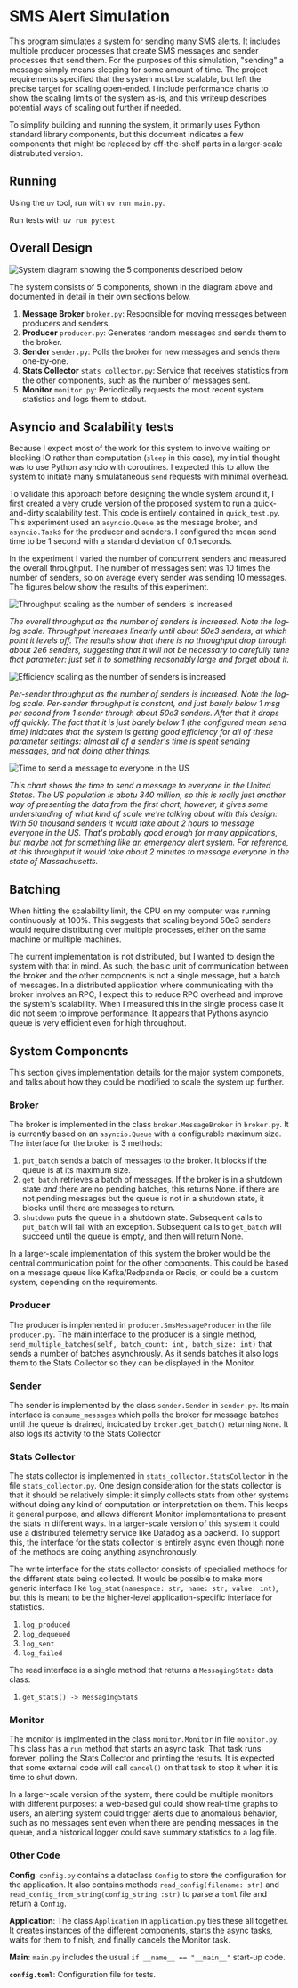 # SMS Alert Simulation
This program simulates a system for sending many SMS alerts. It includes multiple producer processes that create SMS messages and sender processes that send them. For the purposes of this simulation, "sending" a message simply means sleeping for some amount of time. The project requirements specified that the system must be scalable, but left the precise target for scaling open-ended. I include performance charts to show the scaling limits of the system as-is, and this writeup describes potential ways of scaling out further if needed.

To simplify building and running the system, it primarily uses Python standard library components, but this document indicates a few components that might be replaced by off-the-shelf parts in a larger-scale distrubuted version.

## Running
Using the `uv` tool, run with `uv run main.py`.

Run tests with `uv run pytest`

## Overall Design
![System diagram showing the 5 components described below](figures/analog-system-diagram.png)

The system consists of 5 components, shown in the diagram above and documented in detail in their own sections below.
1. **Message Broker** `broker.py`: Responsible for moving messages between producers and senders.
2. **Producer** `producer.py`: Generates random messages and sends them to the broker.
3. **Sender** `sender.py`: Polls the broker for new messages and sends them one-by-one.
4. **Stats Collector** `stats_collector.py`: Service that receives statistics from the other components, such as the number of messages sent.
5. **Monitor** `monitor.py`: Periodically requests the most recent system statistics and logs them to stdout.

## Asyncio and Scalability tests
Because I expect most of the work for this system to involve waiting on blocking IO rather than computation (`sleep` in this case), my initial thought was to use Python asyncio with coroutines. I expected this to allow the system to initiate many simulataneous `send` requests with minimal overhead.

To validate this approach before designing the whole system around it, I first created a very crude version of the proposed system to run a quick-and-dirty scalability test. This code is entirely contained in `quick_test.py`. This experiment used an `asyncio.Queue` as the message broker, and `asyncio.Task`s for the producer and senders. I configured the mean send time to be 1 second with a standard deviation of 0.1 seconds.

In the experiment I varied the number of concurrent senders and measured the overall throughput. The number of messages sent was 10 times the number of senders, so on average every sender was sending 10 messages. The figures below show the results of this experiment.

![Throughput scaling as the number of senders is increased](figures/throughput.png)

*The overall throughput as the number of senders is increased. Note the log-log scale. Throughput increases linearly until about 50e3 senders, at which point it levels off. The results show that there is no throughput drop through about 2e6 senders, suggesting that it will not be necessary to carefully tune that parameter: just set it to something reasonably large and forget about it.*

![Efficiency scaling as the number of senders is increased](figures/throughput-per.png)

*Per-sender throughput as the number of senders is increased. Note the log-log scale. Per-sender throughput is constant, and just barely below 1 msg per second from 1 sender through about 50e3 senders. After that it drops off quickly. The fact that it is just barely below 1 (the configured mean send time) inidcates that the system is getting good efficiency for all of these parameter settings: almost all of a sender's time is spent sending messages, and not doing other things.*

![Time to send a message to everyone in the US](figures/us-pop-send.png)

*This chart shows the time to send a message to everyone in the United States. The US population is abotu 340 million, so this is really just another way of presenting the data from the first chart, however, it gives some understanding of what kind of scale we're talking about with this design: With 50 thousand senders it would take about 2 hours to message everyone in the US. That's probably good enough for many applications, but maybe not for something like an emergency alert system. For reference, at this throughput it would take about 2 minutes to message everyone in the state of Massachusetts.*

## Batching
When hitting the scalability limit, the CPU on my computer was running continuously at 100%. This suggests that scaling beyond 50e3 senders would require distributing over multiple processes, either on the same machine or multiple machines.

The current implementation is not distributed, but I wanted to design the system with that in mind. As such, the basic unit of communication between the broker and the other components is not a single message, but a batch of messages. In a distributed application where communicating with the broker involves an RPC, I expect this to reduce RPC overhead and improve the system's scalability. When I measured this in the single process case it did not seem to improve performance. It appears that Pythons asyncio queue is very efficient even for high throughput.

## System Components
This section gives implementation details for the major system componets, and talks about how they could be modified to scale the system up further.

### Broker
The broker is implemented in the class `broker.MessageBroker` in `broker.py`. It is currently based on an `asyncio.Queue` with a configurable maximum size. The interface for the broker is 3 methods:
1. `put_batch` sends a batch of messages to the broker. It blocks if the queue is at its maximum size.
2. `get_batch` retrieves a batch of messages. If the broker is in a shutdown state *and* there are no pending batches, this returns None. if there are not pending messages but the queue is not in a shutdown state, it blocks until there are messages to return.
3. `shutdown` puts the queue in a shutdown state. Subsequent calls to `put_batch` will fail with an exception. Subsequent calls to `get_batch` will succeed until the queue is empty, and then will return None.

In a larger-scale implementation of this system the broker would be the central communication point for the other components. This could be based on a message queue like Kafka/Redpanda or Redis, or could be a custom system, depending on the requirements.

### Producer
The producer is implemented in `producer.SmsMessageProducer` in the file `producer.py`. The main interface to the producer is a single method, `send_multiple_batches(self, batch_count: int, batch_size: int)` that sends a number of batches asynchrously. As it sends batches it also logs them to the Stats Collector so they can be displayed in the Monitor.

### Sender
The sender is implemented by the class `sender.Sender` in `sender.py`. Its main interface is `consume_messages` which polls the broker for message batches until the queue is drained, indicated by `broker.get_batch()` returning `None`. It also logs its activity to the Stats Collector

### Stats Collector
The stats collector is implemented in `stats_collector.StatsCollector` in the file `stats_collector.py`. One design consideration for the stats collector is that it should be relatively simple: it simply collects stats from other systems without doing any kind of computation or interpretation on them. This keeps it general purpose, and allows different Monitor implementations to present the stats in different ways. In a larger-scale version of this system it could use a distributed telemetry service like Datadog as a backend. To support this, the interface for the stats collector is entirely async even though none of the methods are doing anything asynchronously.

The write interface for the stats collector consists of specialied methods for the different stats being collected. It would be possible to make more generic interface like `log_stat(namespace: str, name: str, value: int)`, but this is meant to be the higher-level application-specific interface for statistics.
1. `log_produced`
2. `log_dequeued`
3. `log_sent`
4. `log_failed`

The read interface is a single method that returns a `MessagingStats` data class:
1. `get_stats() -> MessagingStats`

### Monitor
The monitor is implmented in the class `monitor.Monitor` in file `monitor.py`. This class has a `run` method that starts an async task. That task runs forever, polling the Stats Collector and printing the results. It is expected that some external code will call `cancel()` on that task to stop it when it is time to shut down.

In a larger-scale version of the system, there could be multiple monitors with different purposes: a web-based gui could show real-time graphs to users, an alerting system could trigger alerts due to anomalous behavior, such as no messages sent even when there are pending messages in the queue, and a historical logger could save summary statistics to a log file.


### Other Code
**Config**: `config.py` contains a dataclass `Config` to store the configuration for the application. It also contains methods `read_config(filename: str)` and `read_config_from_string(config_string :str)` to parse a `toml` file and return a `Config`.

**Application**: The class `Application` in `application.py` ties these all together. It creates instances of the different components, starts the async tasks, waits for them to finish, and finally cancels the Monitor task.

**Main**: `main.py` includes the usual `if __name__ == "__main__"` start-up code.

**`config.toml`**: Configuration file for tests.
